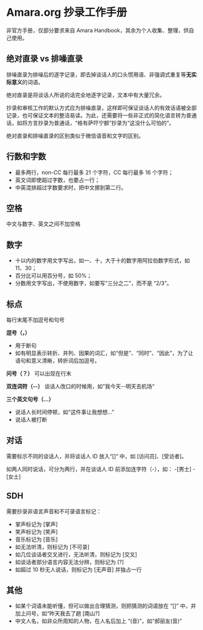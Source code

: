 # Amara.org 抄录工作手册
非官方手册，仅部分要求来自 Amara Handbook，其余为个人收集、整理，供自己使用。

## 绝对直录 vs 排噪直录
排噪直录为排噪后的逐字记录，即去掉谈话人的口头惯用语、非强调式重复等**无实际意义**的词语。

绝对直录是将谈话人所说的话完全地逐字记录，文本中有大量冗余。

抄录和审核工作的默认方式应为排噪直录，这样即可保证谈话人的有效话语被全部记录，也可保证文本的整洁易读。为此，还需要将一些非正式的简化语言转为普通话，如将方言抄录为普通话，“格有萨吓宁额”抄录为“这没什么可怕的”。

绝对直录和排噪直录的区别类似于微信语音和文字的区别。

## 行数和字数
- 最多两行，non-CC 每行最多 21 个字符，CC 每行最多 16 个字符；
- 英文词即使超过字数，也要占一行；
- 中英混排超过字数要求时，把中文挪到第二行。

## 空格
中文与数字、英文之间不加空格

## 数字
- 十以内的数字用文字写出，如一、十，大于十的数字用阿拉伯数字形式，如11、30；
- 百分比可以用百分号，如 50%；
- 分数用文字写出，不使用数字，如要写“三分之二”，而不是 “2/3”。

## 标点
每行末尾不加逗号和句号

**逗号（，）**
- 用于断句
- 如有明显表示转折、并列、因果的词汇，如“但是”、“同时”、“因此”，为了让语句和意义清晰，转折词后加逗号。

**问号（？）**
可以出现在行末

**双连词符（--）**
谈话人改口的时候用，如”我今天--明天去机场“

**三个英文句号（...）**
- 说话人长时间停顿，如“这件事让我想想...”
- 说话人被打断

## 对话
需要标示不同的谈话人，并将谈话人 ID 放入“[]“ 中，如 [访问员]、[受访者]。

如两人同时说话，可分为两行，并在谈话人 ID 前添加连字符（-），如：
-[男士]
-[女士]

## SDH
需要抄录非语言声音和不可录语言标记：
- 掌声标记为 [掌声]
- 笑声标记为 [笑声]
- 音乐标记为 [音乐]
- 如无法听清，则标记为 [不可录]
- 如几位谈话者交叉进行，无法听清，则标记为 [交叉]
- 如谈话者部分语言内容无法分辨，则标记为 [?]
- 如超过 10 秒无人说话，则标记为 [无声音] 并独占一行

## 其他
- 如某个词语未能听懂，但可以做出合理猜测，则把猜测的词语放在 “[]” 中，并加上问号，如“昨天我去了趟 [南山?]
- 中文人名，如非众所周知的人物，在人名后加上 “(音)”，如“郝丽友(音)“
